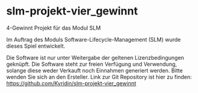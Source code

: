 # slm-projekt-vier_gewinnt
 4-Gewinnt Projekt für das Modul SLM

Im Auftrag des Moduls Software-Lifecycle-Management (SLM) wurde dieses Spiel entwickelt.

Die Software ist nur unter Weitergabe der geltenen Lizenzbedingungen geknüpft.
Die Software steht zur freien Verfügung und Verwendung, solange diese weder Verkauft noch Einnahmen generiert werden.
Bitte wenden Sie sich an den Ersteller.
Link zur Git Repository ist hier zu finden: https://github.com/Kyridin/slm-projekt-vier_gewinnt

